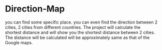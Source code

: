 # Direction-Map
you can find some specific place.
you can even find the direction between 2 cities, 2 cities from different countries.
The project will calculate the shortest distance and will show you the shortest distance between 2 cities.\
The distance will be calculated will be approximately same as that of the Google maps.
